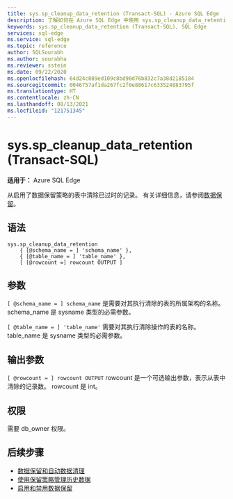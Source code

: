 ```yaml
---
title: sys.sp_cleanup_data_retention (Transact-SQL) - Azure SQL Edge
description: 了解如何在 Azure SQL Edge 中使用 sys.sp_cleanup_data_retention (Transact-SQL)
keywords: sys.sp_cleanup_data_retention (Transact-SQL), SQL Edge
services: sql-edge
ms.service: sql-edge
ms.topic: reference
author: SQLSourabh
ms.author: sourabha
ms.reviewer: sstein
ms.date: 09/22/2020
ms.openlocfilehash: 64d24c089ed109c8bd90d76b832c7a38d2185184
ms.sourcegitcommit: 0046757af1da267fc2f0e88617c633524883795f
ms.translationtype: HT
ms.contentlocale: zh-CN
ms.lasthandoff: 08/13/2021
ms.locfileid: "121751345"
---
```

# <a name="syssp_cleanup_data_retention-transact-sql"></a>sys.sp_cleanup_data_retention (Transact-SQL)

**适用于：** Azure SQL Edge

从启用了数据保留策略的表中清除已过时的记录。 有关详细信息，请参阅[数据保留](data-retention-overview.md)。

## <a name="syntax"></a>语法

```syntaxsql
sys.sp_cleanup_data_retention
    { [@schema_name = ] 'schema_name' },
    { [@table_name = ] 'table_name' },
    [ [@rowcount =] rowcount OUTPUT ]

```

## <a name="arguments"></a>参数
`[ @schema_name = ] schema_name` 是需要对其执行清除的表的所属架构的名称。 schema_name 是 sysname 类型的必需参数。

`[ @table_name = ] 'table_name'` 需要对其执行清除操作的表的名称。 table_name 是 sysname 类型的必需参数。

## <a name="output-parameter"></a>输出参数

`[ @rowcount = ] rowcount OUTPUT` rowcount 是一个可选输出参数，表示从表中清除的记录数。 rowcount 是 int。

## <a name="permissions"></a>权限
 需要 db_owner 权限。

## <a name="next-steps"></a>后续步骤
- [数据保留和自动数据清理](data-retention-overview.md)
- [使用保留策略管理历史数据](data-retention-cleanup.md)
- [启用和禁用数据保留](data-retention-enable-disable.md)
